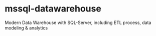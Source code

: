 # mssql-datawarehouse
Modern Data Warehouse with SQL-Server, including ETL process, data modeling &amp; analytics
